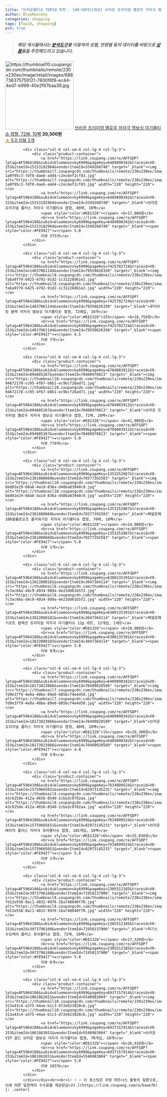 ```yaml
---
title: "브라운물티슈 TOP10 추천 - [40~50대][여성] 브라운 프리미엄 옐로우 저자극 엠보싱 아기물티슈 캡형, 72매, 10팩"
author: BlueMoonSky
categories: shopping
tags: [Top10, shopping]
pin: true
---
```


> ##### 해당 게시물에서는 [**분석도구**](https://itemscout.io/)를 이용하여 **성별**, **연령별** 등의 데이터를 바탕으로 [**상품**](https://link.coupang.com/a/baae76)들을 추천해드리고 있습니다.
<div class="container"><div class="row">
            <div class="col-6 col-sm-4 col-lg-4 col-lg-3">
                <div class="product-container">
                    <a href="https://link.coupang.com/re/AFFSDP?lptag=AF5964186&subid=bluemoonsky6999&pageKey=6704003912&traceid=V0-153&itemId=422229&vendorItemId=3066423354" target="_blank"><img src="https://thumbnail10.coupangcdn.com/thumbnails/remote/230x230ex/image/retail/images/688736375759121-7800f6f9-ec44-4ed7-b999-40e2f67baa39.jpg" alt="https://thumbnail10.coupangcdn.com/thumbnails/remote/230x230ex/image/retail/images/688736375759121-7800f6f9-ec44-4ed7-b999-40e2f67baa39.jpg" width="220" height="220"></a>
                    <a href="https://link.coupang.com/re/AFFSDP?lptag=AF5964186&subid=bluemoonsky6999&pageKey=6704003912&traceid=V0-153&itemId=422229&vendorItemId=3066423354" target="_blank">브라운 프리미엄 옐로우 저자극 엠보싱 아기물티슈 캡형, 72매, 10팩</a>
                    <span style="color:#E61328"></span> <b>20,300원</b>
                    <br><a href="https://link.coupang.com/re/AFFSDP?lptag=AF5964186&subid=bluemoonsky6999&pageKey=6704003912&traceid=V0-153&itemId=422229&vendorItemId=3066423354" target="_blank"><span style="color:#FE9427">★</span> 5.0
                    리뷰 2개</a>
                </div>
            </div>
            
            <div class="col-6 col-sm-4 col-lg-4 col-lg-3">
                <div class="product-container">
                    <a href="https://link.coupang.com/re/AFFSDP?lptag=AF5964186&subid=bluemoonsky6999&pageKey=6489890342&traceid=V0-153&itemId=15153182964&vendorItemId=3349268740" target="_blank"><img src="https://thumbnail7.coupangcdn.com/thumbnails/remote/230x230ex/image/retail/images/692000035986383-1a0f95c3-7df8-4aeb-a4d4-c2ec6ef2cf83.jpg" alt="https://thumbnail7.coupangcdn.com/thumbnails/remote/230x230ex/image/retail/images/692000035986383-1a0f95c3-7df8-4aeb-a4d4-c2ec6ef2cf83.jpg" width="220" height="220"></a>
                    <a href="https://link.coupang.com/re/AFFSDP?lptag=AF5964186&subid=bluemoonsky6999&pageKey=6489890342&traceid=V0-153&itemId=15153182964&vendorItemId=3349268740" target="_blank">브라운 오리지널 플러스 저자극 아기물티슈 캡형, 80매, 10팩</a>
                    <span style="color:#E61328"></span> <b>17,600원</b>
                    <br><a href="https://link.coupang.com/re/AFFSDP?lptag=AF5964186&subid=bluemoonsky6999&pageKey=6489890342&traceid=V0-153&itemId=15153182964&vendorItemId=3349268740" target="_blank"><span style="color:#FE9427">★</span> 5.0
                    리뷰 375개</a>
                </div>
            </div>
            
            <div class="col-6 col-sm-4 col-lg-4 col-lg-3">
                <div class="product-container">
                    <a href="https://link.coupang.com/re/AFFSDP?lptag=AF5964186&subid=bluemoonsky6999&pageKey=7425702724&traceid=V0-153&itemId=14837061144&vendorItemId=79559826350" target="_blank"><img src="https://thumbnail8.coupangcdn.com/thumbnails/remote/230x230ex/image/retail/images/2626888144053187-faba9779-b425-4792-91d2-1c31228d61e2.jpg" alt="https://thumbnail8.coupangcdn.com/thumbnails/remote/230x230ex/image/retail/images/2626888144053187-faba9779-b425-4792-91d2-1c31228d61e2.jpg" width="220" height="220"></a>
                    <a href="https://link.coupang.com/re/AFFSDP?lptag=AF5964186&subid=bluemoonsky6999&pageKey=7425702724&traceid=V0-153&itemId=14837061144&vendorItemId=79559826350" target="_blank">루이비앙 블랙 저자극 엠보싱 아기물티슈 캡형, 72매입, 10개</a>
                    <span style="color:#E61328">15%</span> <b>18,750원</b>
                    <br><a href="https://link.coupang.com/re/AFFSDP?lptag=AF5964186&subid=bluemoonsky6999&pageKey=7425702724&traceid=V0-153&itemId=14837061144&vendorItemId=79559826350" target="_blank"><span style="color:#FE9427">★</span> 4.5
                    리뷰 7개</a>
                </div>
            </div>
            
            <div class="col-6 col-sm-4 col-lg-4 col-lg-3">
                <div class="product-container">
                    <a href="https://link.coupang.com/re/AFFSDP?lptag=AF5964186&subid=bluemoonsky6999&pageKey=6704003912&traceid=V0-153&itemId=894885267&vendorItemId=70408970813" target="_blank"><img src="https://thumbnail10.coupangcdn.com/thumbnails/remote/230x230ex/image/retail/images/98276564758378-94672178-cc05-4f67-b8b1-ec9bcf26ad71.jpg" alt="https://thumbnail10.coupangcdn.com/thumbnails/remote/230x230ex/image/retail/images/98276564758378-94672178-cc05-4f67-b8b1-ec9bcf26ad71.jpg" width="220" height="220"></a>
                    <a href="https://link.coupang.com/re/AFFSDP?lptag=AF5964186&subid=bluemoonsky6999&pageKey=6704003912&traceid=V0-153&itemId=894885267&vendorItemId=70408970813" target="_blank">브라운 프리미엄 옐로우 저자극 엠보싱 아기물티슈 캡형, 72매, 20팩</a>
                    <span style="color:#E61328"></span> <b>41,900원</b>
                    <br><a href="https://link.coupang.com/re/AFFSDP?lptag=AF5964186&subid=bluemoonsky6999&pageKey=6704003912&traceid=V0-153&itemId=894885267&vendorItemId=70408970813" target="_blank"><span style="color:#FE9427">★</span> 5.0
                    리뷰 770개</a>
                </div>
            </div>
            
            <div class="col-6 col-sm-4 col-lg-4 col-lg-3">
                <div class="product-container">
                    <a href="https://link.coupang.com/re/AFFSDP?lptag=AF5964186&subid=bluemoonsky6999&pageKey=1353252867&traceid=V0-153&itemId=2381888660&vendorItemId=70377392583" target="_blank"><img src="https://thumbnail10.coupangcdn.com/thumbnails/remote/230x230ex/image/retail/images/1259459226244279-bbd01e29-68a6-4a1d-836a-d48ba83948c9.jpg" alt="https://thumbnail10.coupangcdn.com/thumbnails/remote/230x230ex/image/retail/images/1259459226244279-bbd01e29-68a6-4a1d-836a-d48ba83948c9.jpg" width="220" height="220"></a>
                    <a href="https://link.coupang.com/re/AFFSDP?lptag=AF5964186&subid=bluemoonsky6999&pageKey=1353252867&traceid=V0-153&itemId=2381888660&vendorItemId=70377392583" target="_blank">페넬로페 100셀룰로오즈 플라워가든 저자극 아기물티슈 캡형, 70매, 10팩</a>
                    <span style="color:#E61328"></span> <b>24,900원</b>
                    <br><a href="https://link.coupang.com/re/AFFSDP?lptag=AF5964186&subid=bluemoonsky6999&pageKey=1353252867&traceid=V0-153&itemId=2381888660&vendorItemId=70377392583" target="_blank"><span style="color:#FE9427">★</span> 5.0
                    리뷰 1개</a>
                </div>
            </div>
            
            <div class="col-6 col-sm-4 col-lg-4 col-lg-3">
                <div class="product-container">
                    <a href="https://link.coupang.com/re/AFFSDP?lptag=AF5964186&subid=bluemoonsky6999&pageKey=6300135391&traceid=V0-153&itemId=13022080181&vendorItemId=3047364114" target="_blank"><img src="https://thumbnail8.coupangcdn.com/thumbnails/remote/230x230ex/image/retail/images/1259461582766135-7c3ac66a-d4c9-4934-989a-4e23dd61b5f2.jpg" alt="https://thumbnail8.coupangcdn.com/thumbnails/remote/230x230ex/image/retail/images/1259461582766135-7c3ac66a-d4c9-4934-989a-4e23dd61b5f2.jpg" width="220" height="220"></a>
                    <a href="https://link.coupang.com/re/AFFSDP?lptag=AF5964186&subid=bluemoonsky6999&pageKey=6300135391&traceid=V0-153&itemId=13022080181&vendorItemId=3047364114" target="_blank">페넬로페 기프트 컬렉션 프리미엄 저자극 아기물티슈 12p 세트, 12개입, 1세트</a>
                    <span style="color:#E61328"></span> <b>28,900원</b>
                    <br><a href="https://link.coupang.com/re/AFFSDP?lptag=AF5964186&subid=bluemoonsky6999&pageKey=6300135391&traceid=V0-153&itemId=13022080181&vendorItemId=3047364114" target="_blank"><span style="color:#FE9427">★</span> 5.0
                    리뷰 9개</a>
                </div>
            </div>
            
            <div class="col-6 col-sm-4 col-lg-4 col-lg-3">
                <div class="product-container">
                    <a href="https://link.coupang.com/re/AFFSDP?lptag=AF5964186&subid=bluemoonsky6999&pageKey=6489890342&traceid=V0-153&itemId=18173823866&vendorItemId=70409028589" target="_blank"><img src="https://thumbnail7.coupangcdn.com/thumbnails/remote/230x230ex/image/retail/images/1238838709034557-fd9e37f9-4e0a-48be-89e0-885bcf4e4d58.jpg" alt="https://thumbnail7.coupangcdn.com/thumbnails/remote/230x230ex/image/retail/images/1238838709034557-fd9e37f9-4e0a-48be-89e0-885bcf4e4d58.jpg" width="220" height="220"></a>
                    <a href="https://link.coupang.com/re/AFFSDP?lptag=AF5964186&subid=bluemoonsky6999&pageKey=6489890342&traceid=V0-153&itemId=18173823866&vendorItemId=70409028589" target="_blank">브라운 오리지널 플러스 저자극 아기물티슈 캡형, 80매, 20팩</a>
                    <span style="color:#E61328">1%</span> <b>29,300원</b>
                    <br><a href="https://link.coupang.com/re/AFFSDP?lptag=AF5964186&subid=bluemoonsky6999&pageKey=6489890342&traceid=V0-153&itemId=18173823866&vendorItemId=70409028589" target="_blank"><span style="color:#FE9427">★</span> 4.0
                    리뷰 5개</a>
                </div>
            </div>
            
            <div class="col-6 col-sm-4 col-lg-4 col-lg-3">
                <div class="product-container">
                    <a href="https://link.coupang.com/re/AFFSDP?lptag=AF5964186&subid=bluemoonsky6999&pageKey=7634899524&traceid=V0-153&itemId=15759665651&vendorItemId=82973145231" target="_blank"><img src="https://thumbnail8.coupangcdn.com/thumbnails/remote/230x230ex/image/retail/images/60886849290085-43c625de-412a-4656-8540-2cba3c0702aa.jpg" alt="https://thumbnail8.coupangcdn.com/thumbnails/remote/230x230ex/image/retail/images/60886849290085-43c625de-412a-4656-8540-2cba3c0702aa.jpg" width="220" height="220"></a>
                    <a href="https://link.coupang.com/re/AFFSDP?lptag=AF5964186&subid=bluemoonsky6999&pageKey=7634899524&traceid=V0-153&itemId=15759665651&vendorItemId=82973145231" target="_blank">브라운 베이직 플러스 저자극 유아물티슈 캡형, 102개입, 10팩</a>
                    <span style="color:#E61328">6%</span> <b>15,030원</b>
                    <br><a href="https://link.coupang.com/re/AFFSDP?lptag=AF5964186&subid=bluemoonsky6999&pageKey=7634899524&traceid=V0-153&itemId=15759665651&vendorItemId=82973145231" target="_blank"><span style="color:#FE9427">★</span> 5.0
                    리뷰 1개</a>
                </div>
            </div>
            
            <div class="col-6 col-sm-4 col-lg-4 col-lg-3">
                <div class="product-container">
                    <a href="https://link.coupang.com/re/AFFSDP?lptag=AF5964186&subid=bluemoonsky6999&pageKey=2305512185&traceid=V0-153&itemId=3973796160&vendorItemId=71958137906" target="_blank"><img src="https://thumbnail8.coupangcdn.com/thumbnails/remote/230x230ex/image/retail/images/4265183337939524-fd12e558-8ac1-4832-9976-1ba748040f70.jpg" alt="https://thumbnail8.coupangcdn.com/thumbnails/remote/230x230ex/image/retail/images/4265183337939524-fd12e558-8ac1-4832-9976-1ba748040f70.jpg" width="220" height="220"></a>
                    <a href="https://link.coupang.com/re/AFFSDP?lptag=AF5964186&subid=bluemoonsky6999&pageKey=2305512185&traceid=V0-153&itemId=3973796160&vendorItemId=71958137906" target="_blank">하기스 수딩케어 플러스 유아물티슈 캡형, 72매, 20팩</a>
                    <span style="color:#E61328"></span> <b>27,320원</b>
                    <br><a href="https://link.coupang.com/re/AFFSDP?lptag=AF5964186&subid=bluemoonsky6999&pageKey=2305512185&traceid=V0-153&itemId=3973796160&vendorItemId=71958137906" target="_blank"><span style="color:#FE9427">★</span> 5.0
                    리뷰 6개</a>
                </div>
            </div>
            
            <div class="col-6 col-sm-4 col-lg-4 col-lg-3">
                <div class="product-container">
                    <a href="https://link.coupang.com/re/AFFSDP?lptag=AF5964186&subid=bluemoonsky6999&pageKey=6937157914&traceid=V0-153&itemId=1061862651&vendorItemId=5540983804" target="_blank"><img src="https://thumbnail10.coupangcdn.com/thumbnails/remote/230x230ex/image/retail/images/138389271724485-313a43c4-a375-44ae-b1c3-d72e823820cb.jpg" alt="https://thumbnail10.coupangcdn.com/thumbnails/remote/230x230ex/image/retail/images/138389271724485-313a43c4-a375-44ae-b1c3-d72e823820cb.jpg" width="220" height="220"></a>
                    <a href="https://link.coupang.com/re/AFFSDP?lptag=AF5964186&subid=bluemoonsky6999&pageKey=6937157914&traceid=V0-153&itemId=1061862651&vendorItemId=5540983804" target="_blank">브라운 VIP 골드 브라운 엠보싱 저자극 아기물티슈 캡형, 70개입, 10개</a>
                    <span style="color:#E61328"></span> <b>26,910원</b>
                    <br><a href="https://link.coupang.com/re/AFFSDP?lptag=AF5964186&subid=bluemoonsky6999&pageKey=6937157914&traceid=V0-153&itemId=1061862651&vendorItemId=5540983804" target="_blank"><span style="color:#FE9427">★</span> 5.0
                    리뷰 103개</a>
                </div>
            </div>
            </div></div><br><br>[💦 💦 💦 이 포스팅은 쿠팡 파트너스 활동의 일환으로, 이에 따른 일정액의 수수료를 제공받습니다.](https://link.coupang.com/a/baae76){: .center}
